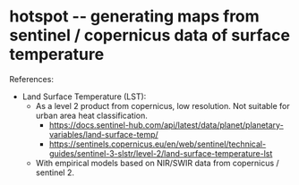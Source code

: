 # hotspot -- generating maps from sentinel / copernicus data of surface temperature

References:
- Land Surface Temperature (LST):
  - As a level 2 product from copernicus, low resolution. Not suitable for urban area heat classification.
    - https://docs.sentinel-hub.com/api/latest/data/planet/planetary-variables/land-surface-temp/
    - https://sentinels.copernicus.eu/en/web/sentinel/technical-guides/sentinel-3-slstr/level-2/land-surface-temperature-lst
  - With empirical models based on NIR/SWIR data from copernicus / sentinel 2.
